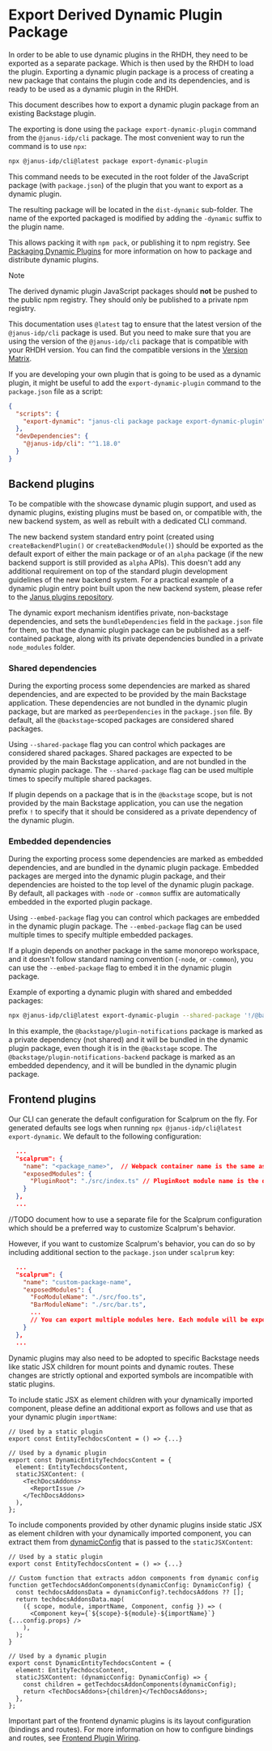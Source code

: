 # Export Derived Dynamic Plugin Package

In order to be able to use dynamic plugins in the RHDH, they need to be exported as a separate package. Which is then used by the RHDH to load the plugin.
Exporting a dynamic plugin package is a process of creating a new package that contains the plugin code and its dependencies, and is ready to be used as a dynamic plugin in the RHDH.

This document describes how to export a dynamic plugin package from an existing Backstage plugin.

The exporting is done using the `package export-dynamic-plugin` command from the `@janus-idp/cli` package.
The most convenient way to run the command is to use `npx`:

```bash
npx @janus-idp/cli@latest package export-dynamic-plugin
```

This command needs to be executed in the root folder of the JavaScript package (with `package.json`) of the plugin that you want to export as a dynamic plugin.

The resulting package will be located in the `dist-dynamic` sub-folder. The name of the exported packaged is modified by adding the `-dynamic` suffix to the plugin name.

This allows packing it with `npm pack`, or publishing it to npm registry. See [Packaging Dynamic Plugins](packaging-dynamic-plugins.md) for more information on how to package and distribute dynamic plugins.

> [!NOTE]
> The derived dynamic plugin JavaScript packages should **not** be pushed to the public npm registry. They should only be published to a private npm registry.

This documentation uses `@latest` tag to ensure that the latest version of the `@janus-idp/cli` package is used.
But you need to make sure that you are using the version of the `@janus-idp/cli` package that is compatible with your RHDH version.
You can find the compatible versions in the [Version Matrix](./versions.md).

If you are developing your own plugin that is going to be used as a dynamic plugin, it might be useful to add the `export-dynamic-plugin` command to the `package.json` file as a script:

```json
{
  "scripts": {
    "export-dynamic": "janus-cli package package export-dynamic-plugin"
  },
  "devDependencies": {
    "@janus-idp/cli": "^1.18.0"
  }
}
```

## Backend plugins

To be compatible with the showcase dynamic plugin support, and used as dynamic plugins, existing plugins must be based on, or compatible with, the new backend system, as well as rebuilt with a dedicated CLI command.

The new backend system standard entry point (created using `createBackendPlugin()` or `createBackendModule()`) should be exported as the default export of either the main package or of an `alpha` package (if the new backend support is still provided as `alpha` APIs). This doesn't add any additional requirement on top of the standard plugin development guidelines of the new backend system.
For a practical example of a dynamic plugin entry point built upon the new backend system, please refer to the [Janus plugins repository](https://github.com/janus-idp/backstage-plugins/blob/main/plugins/aap-backend/src/module.ts#L25).

The dynamic export mechanism identifies private, non-backstage dependencies, and sets the `bundleDependencies` field in the `package.json` file for them, so that the dynamic plugin package can be published as a self-contained package, along with its private dependencies bundled in a private `node_modules` folder.

### Shared dependencies

During the exporting process some dependencies are marked as shared dependencies, and are expected to be provided by the main Backstage application. These dependencies are not bundled in the dynamic plugin package, but are marked as `peerDependencies` in the `package.json` file.
By default, all the `@backstage`-scoped packages are considered shared packages.

Using `--shared-package` flag you can control which packages are considered shared packages.
Shared packages are expected to be provided by the main Backstage application, and are not bundled in the dynamic plugin package.
The `--shared-package` flag can be used multiple times to specify multiple shared packages.

If plugin depends on a package that is in the `@backstage` scope, but is not provided by the main Backstage application, you can use the negation prefix `!` to specify that it should be considered as a private dependency of the dynamic plugin.

### Embedded dependencies

During the exporting process some dependencies are marked as embedded dependencies, and are bundled in the dynamic plugin package.
Embedded packages are merged into the dynamic plugin package, and their dependencies are hoisted to the top level of the dynamic plugin package.
By default, all packages with `-node` or `-common` suffix are automatically embedded in the exported plugin package.

Using `--embed-package` flag you can control which packages are embedded in the dynamic plugin package.
The `--embed-package` flag can be used multiple times to specify multiple embedded packages.

If a plugin depends on another package in the same monorepo workspace, and it doesn't follow standard naming convention (`-node`, or `-common`), you can use the `--embed-package` flag to embed it in the dynamic plugin package.

Example of exporting a dynamic plugin with shared and embedded packages:

```bash
npx @janus-idp/cli@latest export-dynamic-plugin --shared-package '!/@backstage/plugin-notifications/' --embed-package @backstage/plugin-notifications-backend
```

In this example, the `@backstage/plugin-notifications` package is marked as a private dependency (not shared) and it will be bundled in the dynamic plugin package, even though it is in the `@backstage` scope.
The `@backstage/plugin-notifications-backend` package is marked as an embedded dependency, and it will be bundled in the dynamic plugin package.

## Frontend plugins

Our CLI can generate the default configuration for Scalprum on the fly. For generated defaults see logs when running `npx @janus-idp/cli@latest export-dynamic`. We default to the following configuration:

```json
  ...
  "scalprum": {
    "name": "<package_name>",  // Webpack container name is the same as NPM package name without "@" symbol and "/" replaced with "."
    "exposedModules": {
      "PluginRoot": "./src/index.ts" // PluginRoot module name is the default, therefore it doesn't have to be explicitly specified later in the app-config.yaml file
    }
  },
  ...
```

//TODO document how to use a separate file for the Scalprum configuration which should be a preferred way to customize Scalprum's behavior.

However, if you want to customize Scalprum's behavior, you can do so by including additional section to the `package.json` under `scalprum` key:

```json
  ...
  "scalprum": {
    "name": "custom-package-name",
    "exposedModules": {
      "FooModuleName": "./src/foo.ts",
      "BarModuleName": "./src/bar.ts",
      ...
      // You can export multiple modules here. Each module will be exposed as a separate entrypoint in the Webpack container.
    }
  },
  ...
```

Dynamic plugins may also need to be adopted to specific Backstage needs like static JSX children for mount points and dynamic routes. These changes are strictly optional and exported symbols are incompatible with static plugins.

To include static JSX as element children with your dynamically imported component, please define an additional export as follows and use that as your dynamic plugin `importName`:

```tsx
// Used by a static plugin
export const EntityTechdocsContent = () => {...}

// Used by a dynamic plugin
export const DynamicEntityTechdocsContent = {
  element: EntityTechdocsContent,
  staticJSXContent: (
    <TechDocsAddons>
      <ReportIssue />
    </TechDocsAddons>
  ),
};
```

To include components provided by other dynamic plugins inside static JSX as element children with your dynamically imported component, you can extract them from [dynamicConfig](https://github.com/redhat-developer/rhdh/blob/main/packages/app/src/components/DynamicRoot/DynamicRootContext.tsx#L115) that is passed to the `staticJSXContent`:

```tsx
// Used by a static plugin
export const EntityTechdocsContent = () => {...}

// Custom function that extracts addon components from dynamic config
function getTechdocsAddonComponents(dynamicConfig: DynamicConfig) {
  const techdocsAddonsData = dynamicConfig?.techdocsAddons ?? [];
  return techdocsAddonsData.map(
    ({ scope, module, importName, Component, config }) => (
      <Component key={`${scope}-${module}-${importName}`} {...config.props} />
    ),
  );
}

// Used by a dynamic plugin
export const DynamicEntityTechdocsContent = {
  element: EntityTechdocsContent,
  staticJSXContent: (dynamicConfig: DynamicConfig) => {
    const children = getTechdocsAddonComponents(dynamicConfig);
    return <TechDocsAddons>{children}</TechDocsAddons>;
  },
};
```

Important part of the frontend dynamic plugins is its layout configuration (bindings and routes). For more information on how to configure bindings and routes, see [Frontend Plugin Wiring](frontend-plugin-wiring.md).
